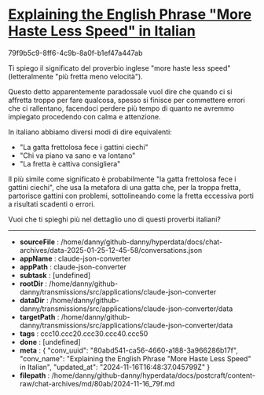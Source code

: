 # [Explaining the English Phrase "More Haste Less Speed" in Italian](https://claude.ai/chat/80abd541-ca56-4660-a188-3a966286b17f)

79f9b5c9-8ff6-4c9b-8a0f-b1ef47a447ab

 Ti spiego il significato del proverbio inglese "more haste less speed" (letteralmente "più fretta meno velocità").

Questo detto apparentemente paradossale vuol dire che quando ci si affretta troppo per fare qualcosa, spesso si finisce per commettere errori che ci rallentano, facendoci perdere più tempo di quanto ne avremmo impiegato procedendo con calma e attenzione.

In italiano abbiamo diversi modi di dire equivalenti:
- "La gatta frettolosa fece i gattini ciechi"
- "Chi va piano va sano e va lontano"
- "La fretta è cattiva consigliera"

Il più simile come significato è probabilmente "la gatta frettolosa fece i gattini ciechi", che usa la metafora di una gatta che, per la troppa fretta, partorisce gattini con problemi, sottolineando come la fretta eccessiva porti a risultati scadenti o errori.

Vuoi che ti spieghi più nel dettaglio uno di questi proverbi italiani?

---

* **sourceFile** : /home/danny/github-danny/hyperdata/docs/chat-archives/data-2025-01-25-12-45-58/conversations.json
* **appName** : claude-json-converter
* **appPath** : claude-json-converter
* **subtask** : [undefined]
* **rootDir** : /home/danny/github-danny/transmissions/src/applications/claude-json-converter
* **dataDir** : /home/danny/github-danny/transmissions/src/applications/claude-json-converter/data
* **targetPath** : /home/danny/github-danny/transmissions/src/applications/claude-json-converter/data
* **tags** : ccc10.ccc20.ccc30.ccc40.ccc50
* **done** : [undefined]
* **meta** : {
  "conv_uuid": "80abd541-ca56-4660-a188-3a966286b17f",
  "conv_name": "Explaining the English Phrase \"More Haste Less Speed\" in Italian",
  "updated_at": "2024-11-16T16:48:37.045799Z"
}
* **filepath** : /home/danny/github-danny/hyperdata/docs/postcraft/content-raw/chat-archives/md/80ab/2024-11-16_79f.md